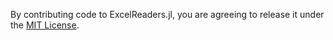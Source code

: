 By contributing code to ExcelReaders.jl, you are agreeing to release it under the [MIT License](https://github.com/davidanthoff/ExcelReaders.jl/blob/master/LICENSE.md).
